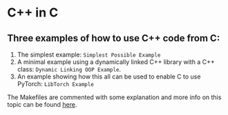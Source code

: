 # C++ in C
## Three examples of how to use C++ code from C:

1. The simplest example: `Simplest Possible Example`
2. A minimal example using a dynamically linked C++ library with a C++ class: `Dynamic Linking OOP Example`.
3. An example showing how this all can be used to enable C to use PyTorch: `LibTorch Example`

The Makefiles are commented with some explanation and more info on this topic can be found
<a href="https://www.oracle.com/technical-resources/articles/it-infrastructure/mixing-c-and-cplusplus.html">here</a>.